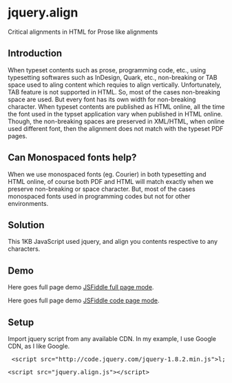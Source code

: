 jquery.align
============

Critical alignments in HTML for Prose like alignments


Introduction
------------

When typeset contents such as prose, programming code, etc., using typesetting softwares such as InDesign, Quark, etc., non-breaking or TAB space used to aling content which requies to align vertically. Unfortunately, TAB feature is not supported in HTML. So, most of the cases non-breaking space are used. But every font has its own width for non-breaking character. When typeset contents are published as HTML online, all the time the font used  in the typset application vary when published in HTML online. Though, the non-breaking spaces are preserved in XML/HTML, when online used different font, then the alignment does not match with the typeset PDF pages.


Can Monospaced fonts help?
---------------------------

When we use monospaced fonts (eg. Courier) in both typesetting and HTML online, of course both PDF and HTML will match exactly when we preserve non-breaking or space character. But, most of the cases monospaced fonts used in programming codes but not for other environments.


Solution
--------

This 1KB JavaScript used jquery, and align you contents respective to any characters.


Demo
----

Here goes full page demo <a href='http://jsfiddle.net/sarankup/6QHat/2/embedded/result/'>JSFiddle full page mode</a>.

Here goes full page demo <a href='http://jsfiddle.net/sarankup/6QHat/2/'>JSFiddle code page mode</a>.


Setup
-----

Import jquery script from any available CDN. In my example, I use Google CDN, as I like Google.

<pre> &lt;script src="http://code.jquery.com/jquery-1.8.2.min.js"&gtl;&lt;/script&gt;</pre>
<pre>&lt;script src="jquery.align.js"&gt;&lt;/script&gt;</pre>
